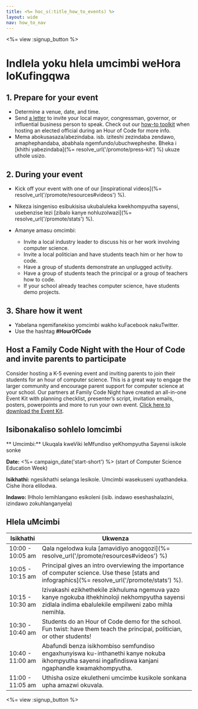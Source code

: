 ```yaml
---
title: <%= hoc_s(:title_how_to_events) %>
layout: wide
nav: how_to_nav
---
```

<%= view :signup_button %>

# Indlela yoku hlela umcimbi weHora loKufingqwa

## 1. Prepare for your event

- Determine a venue, date, and time.
- Send [a letter](https://hourofcode.com/promote/resources#sample-emails) to invite your local mayor, congressman, governor, or influential business person to speak. Check out our [how-to toolkit](%=localized_file('/files/elected-official.pdf')%) when hosting an elected official during an Hour of Code for more info.
- Mema abokusasaza/abezindaba. isb. iziteshi zezindaba zendawo, amaphephandaba, ababhala ngemfundo/ubuchwepheshe. Bheka i [khithi yabezindaba](%= resolve_url('/promote/press-kit') %) ukuze uthole usizo.

## 2. During your event

- Kick off your event with one of our [inspirational videos](%= resolve_url('/promote/resources#videos') %).
- Nikeza isingeniso esibukisisa ukubaluleka kwekhompyutha sayensi, usebenzise lezi [zibalo kanye nohluzolwazi](%= resolve_url('/promote/stats') %).   
      
    
- Amanye amasu omcimbi: 
    - Invite a local industry leader to discuss his or her work involving computer science.
    - Invite a local politician and have students teach him or her how to code.
    - Have a group of students demonstrate an unplugged activity.
    - Have a group of students teach the principal or a group of teachers how to code.
    - If your school already teaches computer science, have students demo projects.

## 3. Share how it went

- Yabelana ngemifanekiso yomcimbi wakho kuFacebook nakuTwitter. 
- Use the hashtag **#HourOfCode**

## Host a Family Code Night with the Hour of Code and invite parents to participate

Consider hosting a K-5 evening event and inviting parents to join their students for an hour of computer science. This is a great way to engage the larger community and encourage parent support for computer science at your school. Our partners at Family Code Night have created an all-in-one Event Kit with planning checklist, presenter’s script, invitation emails, posters, powerpoints and more to run your own event. [Click here to download the Event Kit](http://www.familycodenight.org/DownloadCodeDotOrg.html).

## Isibonakaliso sohlelo lomcimbi

** Umcimbi:** Ukuqala kweViki leMfundiso yeKhompyutha Sayensi isikole sonke

**Date:** <%= campaign_date('start-short') %> (start of Computer Science Education Week)

**Isikhathi:** ngesikhathi selanga lesikole. Umcimbi wasekuseni uyathandeka. Cishe ihora elilodwa.

**Indawo:** IHholo lemihlangano esikoleni (isib. indawo eseshashalazini, izindawo zokuhlanganyela)   
  


## Hlela uMcimbi

| Isikhathi        | Ukwenza                                                                                                                                                   |
| ---------------- | --------------------------------------------------------------------------------------------------------------------------------------------------------- |
| 10:00 - 10:05 am | Qala ngelodwa kula [amavidiyo anogqozi](%= resolve_url('/promote/resources#videos') %)                                                                    |
| 10:05 - 10:15 am | Principal gives an intro overviewing the importance of computer science. Use these [stats and infographics](%= resolve_url('/promote/stats') %).          |
| 10:15 - 10:30 am | Izivakashi ezikhethekile zikhuluma ngemuva yazo kanye ngokuba ithekhinoloji nekhompyutha sayensi zidlala indima ebalulekile empilweni zabo mihla nemihla. |
| 10:30 - 10:40 am | Students do an Hour of Code demo for the school. Fun twist: have them teach the principal, politician, or other students!                                 |
| 10:40 - 11:00 am | Abafundi benza isikhombiso semfundiso engaxhunyiswa ku-inthanethi kanye nokuba ikhompyutha sayensi ingafindiswa kanjani ngaphandle kwamakhompyutha.       |
| 11:00 - 11:05 am | Uthisha osize ekuletheni umcimbe kusikole sonkana upha amazwi okuvala.                                                                                    |

<%= view :signup_button %>